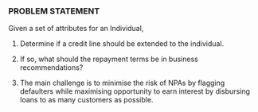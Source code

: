 ### PROBLEM STATEMENT

Given a set of attributes for an Individual,

1. Determine if a credit line should be extended to the individual.

2. If so, what should the repayment terms be in business recommendations?

3. The main challenge is to minimise the risk of NPAs by flagging defaulters while maximising opportunity to earn interest by disbursing loans to as many customers as possible.
